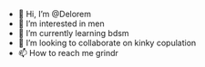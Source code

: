 - 👋 Hi, I’m @Delorem
- 👀 I’m interested in men
- 🌱 I’m currently learning bdsm
- 💞️ I’m looking to collaborate on kinky copulation
- 📫 How to reach me grindr

<!---
Delorem/Delorem is a ✨ special ✨ repository because its `README.md` (this file) appears on your GitHub profile.
You can click the Preview link to take a look at your changes.
--->
